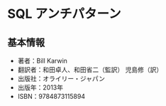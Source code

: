 # SQL アンチパターン

## 基本情報
- 著者：Bill Karwin
- 翻訳者：和田卓人、和田省二（監訳） 児島修（訳）
- 出版社：オライリー・ジャパン
- 出版年：2013年
- ISBN：9784873115894
